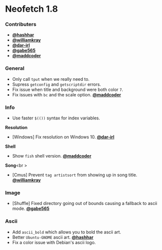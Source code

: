 # Neofetch 1.8

### Contributers

- **[@hashhar](https://github.com/hashhar)**
- **[@williamkray](https://github.com/williamkray)**
- **[@dar-irl](https://github.com/dar-irl)**
- **[@gabe565](https://github.com/gabe565)**
- **[@maddcoder](https://github.com/maddcoder)**

### General

- Only call `tput` when we really need to.
- Supress `getconfig` and `getscriptdir` errors.
- Fix issue when title and background were both color `7`.
- Fix issues with `bc` and the scale option. **[@maddcoder](https://github.com/maddcoder)**


### Info

- Use faster `$(())` syntax for index variables.

**Resolution**

- [Windows] Fix resolution on Windows 10. **[@dar-irl](https://github.com/dar-irl)**

**Shell**

- Show `fish` shell version. **[@maddcoder](https://github.com/maddcoder)**

**Song**<br \>

- [Cmus] Prevent `tag artistsort` from showing up in song title. **[@williamkray](https://github.com/williamkray)**


### Image

- [Shuffle] Fixed directory going out of bounds causing a fallback to ascii mode. **[@gabe565](https://github.com/gabe565)**


### Ascii

- Add `ascii_bold` which allows you to bold the ascii art.
- Better `Ubuntu-GNOME` ascii art. **[@hashhar](https://github.com/hashhar)**
- Fix a color issue with Debian's ascii logo.

